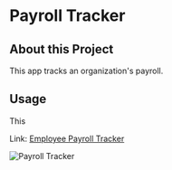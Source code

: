 # Payroll Tracker

## About this Project
This app tracks an organization's payroll.

## Usage
This 


Link: [Employee Payroll Tracker](https://kylezap.github.io/js-payroll-tracker-app/)


![Payroll Tracker](/assets/Screenshot%202024-03-24%20at%203.03.48 PM.png)

